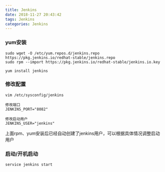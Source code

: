 ```yaml
---
title: Jenkins
date: 2018-11-27 20:43:42
tags: Jenkins
categories: Jenkins
---
```

### yum安装

```
sudo wget -O /etc/yum.repos.d/jenkins.repo https://pkg.jenkins.io/redhat-stable/jenkins.repo
sudo rpm --import https://pkg.jenkins.io/redhat-stable/jenkins.io.key

yum install jenkins

```

### 修改配置

```
vim /etc/sysconfig/jenkins

修改端口
JENKINS_PORT="8082"

修改启动用户
JENKINS_USER="jenkins"

```

上面rpm、yum安装后已经自动创建了jenkins用户，可以根据具体情况调整启动用户

### 启动/开机启动

```
service jenkins start

```
